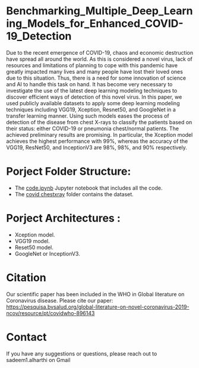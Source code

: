 # Benchmarking_Multiple_Deep_Learning_Models_for_Enhanced_COVID-19_Detection
Due to the recent emergence of COVID-19, chaos and economic destruction have spread all around the world. As this is considered a novel virus, lack of resources and limitations of planning to cope with this pandemic have greatly impacted many lives and many people have lost their loved ones due to this situation. Thus, there is a need for some innovation of science and AI to handle this task on hand. It has become very necessary to investigate the use of the latest deep learning modeling techniques to discover efficient ways of detection of this novel virus. In this paper, we used publicly available datasets to apply some deep learning modeling techniques including VGG19, Xception, Resnet50, and GoogleNet in a transfer learning manner. Using such models eases the process of detection of the disease from chest X-rays to classify the patients based on their status: either COVID-19 or pneumonia chest/normal patients. The achieved preliminary results are promising. In particular, the Xception model achieves the highest performance with 99%, whereas the accuracy of the VGG19, ResNet50, and InceptionV3 are 98%, 98%, and 90% respectively.

# Porject Folder Structure:
- The [code.ipynb](https://github.com/SadeemAlharthi/Benchmarking_Multiple_Deep_Learning_Models_for_Enhanced_COVID-19_Detection/blob/main/code.ipynb) Jupyter notebook that includes all the code.
- The [covid chestxray](https://github.com/SadeemAlharthi/Benchmarking_Multiple_Deep_Learning_Models_for_Enhanced_COVID-19_Detection/blob/main/covid%20chestxray) folder contains the dataset.

# Porject Architectures :
- Xception model.
- VGG19 model.
- Reset50 model.
- GoogleNet or InceptionV3.



# Citation
Our scientific paper has been included in the WHO in Global literature on Coronavirus disease.
Please cite our paper: https://pesquisa.bvsalud.org/global-literature-on-novel-coronavirus-2019-ncov/resource/pt/covidwho-896143

# Contact
If you have any suggestions or questions, please reach out to sadeem1.alharthi on Gmail
